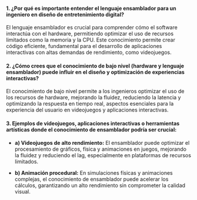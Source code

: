 #### 1. **¿Por qué es importante entender el lenguaje ensamblador para un ingeniero en diseño de entretenimiento digital?**

El lenguaje ensamblador es crucial para comprender cómo el software interactúa con el hardware, permitiendo optimizar el uso de recursos limitados como la memoria y la CPU. Este conocimiento permite crear código eficiente, fundamental para el desarrollo de aplicaciones interactivas con altas demandas de rendimiento, como videojuegos.

#### 2. **¿Cómo crees que el conocimiento de bajo nivel (hardware y lenguaje ensamblador) puede influir en el diseño y optimización de experiencias interactivas?**

El conocimiento de bajo nivel permite a los ingenieros optimizar el uso de los recursos de hardware, mejorando la fluidez, reduciendo la latencia y optimizando la respuesta en tiempo real, aspectos esenciales para la experiencia del usuario en videojuegos y aplicaciones interactivas.

#### 3. **Ejemplos de videojuegos, aplicaciones interactivas o herramientas artísticas donde el conocimiento de ensamblador podría ser crucial:**

- **a) Videojuegos de alto rendimiento:** El ensamblador puede optimizar el procesamiento de gráficos, física y animaciones en juegos, mejorando la fluidez y reduciendo el lag, especialmente en plataformas de recursos limitados.
  
- **b) Animación procedural:** En simulaciones físicas y animaciones complejas, el conocimiento de ensamblador puede acelerar los cálculos, garantizando un alto rendimiento sin comprometer la calidad visual.

